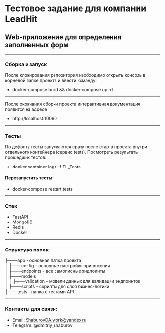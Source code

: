 # Тестовое задание для компании LeadHit
## Web-приложение для определения заполненных форм
***


### Сборка и запуск
После клонирования репозитория необходимо открыть консоль в корневой папке проекта и ввести команду:
- docker-compose build && docker-compose up -d
____________________
После окончания сборки проекта интерактивная документация появится на адресе
- http://localhost:10090
____________________
### Тесты
По дефолту тесты запускаются сразу после старта проекта внутри отдельного контейнера (сервис tests). Посмотреть
результаты прошедших тестов:
- docker container logs -f TL_Tests
#### Перезапустить тесты:
- docker-compose restart tests

____________________
### Стек
- FastAPI
- MongoDB
- Redis
- Docker
____________________
### Структура папок
├───app - основная папка проекта  
│   ├───config - основные настройки приложения  
│   ├───endpoints - все самописные эндпоинты  
│   ├───models  
│   │   ├───validation - модели данных для валидации эндпоинтов  
│   ├───scripts - скрипты для слоя бизнес-логики  
├───tests - папка с тестами API  
____________________
### Контакты для связи:
- Email: ShaburovDA.work@yandex.ru
- Telegram: @dmitriy_shaburov
